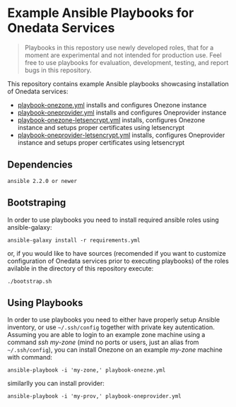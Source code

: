 # Example Ansible Playbooks for Onedata Services


> Playbooks in this repostory use newly developed roles, that for a moment are
> experimental and not intended for production use. Feel free to use playbooks
> for evaluation, development, testing, and report bugs in this repository.

This repository contains example Ansible playbooks showcasing installation of Onedata services:
- [playbook-onezone.yml](playbook-onezone.yml) installs and configures Onezone instance
- [playbook-oneprovider.yml](playbook-oneprovider.yml) installs and configures Oneprovider instance
- [playbook-onezone-letsencrypt.yml](playbook-onezone-letsencrypt.yml) installs, configures Onezone instance and setups proper certificates using letsencrypt
- [playbook-oneprovider-letsencrypt.yml](playbook-oneprovider-letsencrypt.yml) installs, configures Oneprovider instance and setups proper certificates using letsencrypt

## Dependencies
~~~
ansible 2.2.0 or newer
~~~

## Bootstraping
In order to use playbooks you need to install required ansible roles using ansible-galaxy:
~~~
ansible-galaxy install -r requirements.yml
~~~
or, if you would like to have sources (recomended if you want to customize configuration of Onedata services prior to executing playbooks) of the roles avilable in the directory of this repository execute:
~~~
./bootstrap.sh
~~~

## Using Playbooks
In order to use playbooks you need to either have properly setup Ansible inventory, or use `~/.ssh/config` together with private key autentication. Assuming you are able to login to an example zone machine using a command *ssh my-zone* (mind no ports or users, just an alias from `~/.ssh/config`), you can install Onezone on an example *my-zone* machine with command:
~~~
ansible-playbook -i 'my-zone,' playbook-onezne.yml
~~~
similarlly you can install provider:
~~~
ansible-playbook -i 'my-prov,' playbook-oneprovider.yml
~~~
